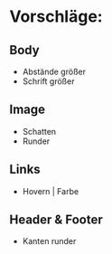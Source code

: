# Vorschläge:
## Body
- Abstände größer
- Schrift größer

## Image
- Schatten
- Runder

## Links
- Hovern | Farbe

## Header & Footer
- Kanten runder